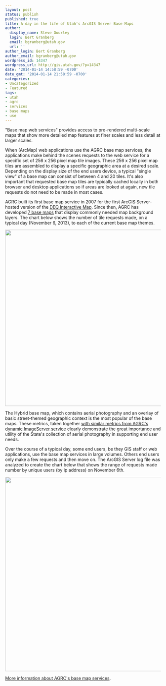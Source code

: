 ```yaml
---
layout: post
status: publish
published: true
title: A day in the life of Utah's ArcGIS Server Base Maps
author:
  display_name: Steve Gourley
  login: Bert Granberg
  email: bgranberg@utah.gov
  url: ''
author_login: Bert Granberg
author_email: bgranberg@utah.gov
wordpress_id: 14347
wordpress_url: http://gis.utah.gov/?p=14347
date: '2014-01-14 14:58:59 -0700'
date_gmt: '2014-01-14 21:58:59 -0700'
categories:
- Uncategorized
- Featured
tags:
- utah
- agrc
- services
- base maps
- use
---
```

<p>"Base map web services" provides access to pre-rendered multi-scale maps that show more detailed map features at finer scales and less detail at larger scales.</p>
<p>When (ArcMap) web applications use the AGRC base map services, the applications make behind the scenes requests to the web service for a specific set of 256 x 256 pixel map tile images. These 256 x 256 pixel map tiles are assembled to display a specific geographic area at a desired scale. Depending on the display size of the end users device, a typical "single view" of a base map can consist of between 4 and 20 tiles. It's also important that requested base map tiles are typically cached locally in both browser and desktop applications so if areas are looked at again, new tile requests do not need to be made in most cases. </p>
<p>AGRC built its first base map service in 2007 for the first ArcGIS Server-hosted version of the <a href="http://enviro.deq.utah.gov/">DEQ Interactive Map</a>. Since then, AGRC has developed <a href="{{ "/developer/base-maps/" | prepend: site.baseurl }}">7 base maps</a> that display commonly needed map background layers. The chart below shows the number of tile requests made, on a typical day (November 6, 2013), to each of the current base map themes.</p>
<p><a href="{{ "/downloads/basemapmetrics20131106_bymap.png" | prepend: site.baseurl }}"><img src="{{ "/images/basemapmetrics20131106_bymap.png" | prepend: site.baseurl }}" alt="" title="basemapmetrics20131106_bymap" width="600" height="569" class="aligncenter size-full wp-image-14348" /></a></p>
<p>The Hybrid base map, which contains aerial photography and an overlay of basic street-themed geographic context is the most popular of the base maps. These metrics, taken together <a href="{{ "/a-day-in-the-life-of-the-utah-sgid-imageserver/" | prepend: site.baseurl }}">with similar metrics from AGRC's dynamic ImageServer service</a> clearly demonstrate the great importance and utility of the State's collection of aerial photography in supporting end user needs.</p>
<p>Over the course of a typical day, some end users, be they GIS staff or web applications, use the base map services in large volumes. Others end users only make a few requests and then move on. The ArcGIS Server log file was analyzed to create the chart below that shows the range of requests made number by unique users (by ip address) on November 6th. </p>
<p><a href="{{ "/downloads/basemapmetrics20131106_peruser.png" | prepend: site.baseurl }}"><img src="{{ "/images/basemapmetrics20131106_peruser.png" | prepend: site.baseurl }}" alt="" title="basemapmetrics20131106_peruser" width="600" height="627" class="aligncenter size-full wp-image-14349" /></a></p>
<p><a href="{{ "/developer/base-maps/" | prepend: site.baseurl }}">More information about AGRC's base map services</a>.</p>
